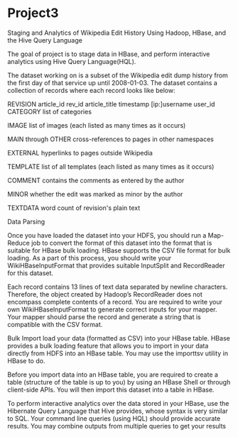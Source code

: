 # Project3
Staging and Analytics of Wikipedia Edit History Using Hadoop,
HBase, and the Hive Query Language

The goal of project is to stage data in HBase, and perform interactive analytics
using Hive Query Language(HQL).

The dataset working on is a subset of the Wikipedia edit dump history from the first day of
that service up until 2008-01-03. The dataset contains a collection of records where each record looks
like below:

REVISION article_id rev_id article_title timestamp [ip:]username user_id
CATEGORY list of categories

IMAGE list of images (each listed as many times as it occurs)

MAIN through OTHER cross-references to pages in other namespaces

EXTERNAL hyperlinks to pages outside Wikipedia

TEMPLATE list of all templates (each listed as many times as it occurs)

COMMENT contains the comments as entered by the author

MINOR whether the edit was marked as minor by the author

TEXTDATA word count of revision's plain text

Data Parsing

Once you have loaded the dataset into your HDFS, you should run a Map-Reduce job to convert the
format of this dataset into the format that is suitable for HBase bulk loading. HBase supports the CSV
file format for bulk loading. As a part of this process, you should write your WikiHBaseInputFormat
that provides suitable InputSplit and RecordReader for this dataset.

Each record contains 13 lines of text data separated by newline
characters. Therefore, the object created by Hadoop’s RecordReader does not encompass complete
contents of a record. You are required to write your own WikiHBaseInputFormat to generate correct
inputs for your mapper. Your mapper should parse the record and generate a string that is compatible
with the CSV format.

Bulk Import
load your data (formatted as CSV) into your HBase table. HBase provides a bulk
loading feature that allows you to import in your data directly from HDFS into an HBase table. You
may use the importtsv utility in HBase to do.

Before you import data into an HBase table, you are required to create a table (structure of the table is
up to you) by using an HBase Shell or through client-side APIs.
You will then import this dataset into a table in HBase.

To perform interactive analytics over the data stored in your HBase, use the Hibernate Query
Language that Hive provides, whose syntax is very similar to SQL.
Your command line queries (using HQL) should provide accurate results. You may combine outputs
from multiple queries to get your results
